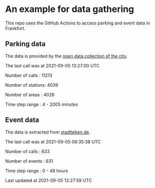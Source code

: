 # An example for data gathering

This repo uses the GitHub Actions to access parking and event data in Frankfurt.

## Parking data
The data is provided by the [open data collection of the city](https://www.offenedaten.frankfurt.de/).

The last call was at 2021-09-05 13:27:00 UTC

Number of calls   : 11213

Number of stations:  4039

Number of areas   :  4026

Time step range   :     4 -  2005 minutes


## Event data
The data is extracted from [stadtleben.de](https://stadtleben.de/frankfurt/).

The last call was at 2021-09-05 08:35:38 UTC

Number of calls   : 633

Number of events  : 631

Time step range   :   0 -  48 hours


Last updated at 2021-09-05 13:27:59 UTC
